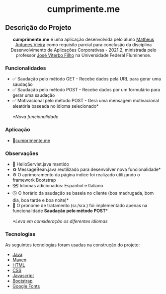 <h1 align="center">cumprimente.me</h1>

## Descrição do Projeto
<p align="center"><b>cumprimente.me</b> é uma aplicação desenvolvida pelo aluno <a href="https://github.com/Mathunes" target="_blank">Matheus Antunes Vieira</a> como requisito parcial para conclusão da disciplina Desenvolvimento de Aplicações Corporativas - 2021.2, ministrada pelo professor <a href="https://github.com/jviterbo" target="_blank">José Viterbo Filho</a> na Universidade Federal Fluminense.</p>

### Funcionalidades

- ✅ Saudação pelo método GET - Recebe dados pela URL para gerar uma saudação
- ✅ Saudação pelo método POST - Recebe dados por um formulário para gerar uma saudação
- ✅ Motivacional pelo método POST - Gera uma mensagem motivacional aleatória baseada no idioma selecionado*<br><br>
<i>*Nova funcionalidade</i>

### Aplicação

- 🤝<a href="https://cumprimente-me.herokuapp.com/" target="_blank">cumprimente.me</a>

### Observações

- 📌 HelloServlet.java mantido
- ♻️ MessageBean.java reutilizado para desenvolver nova funcionalidade*
- ⚙️ O aprimoramento da página índice foi realizado utilizando o framework Bootstrap
- 🗺️ Idiomas adicionados: Espanhol e Italiano
- 🕓 O horário da saudação se baseia no cliente (boa madrugada, bom dia, boa tarde e boa noite)*
- 💬 O pronome de tratamento (sr./sra.) foi implementado apenas na funcionalidade <b>Saudação pelo método POST</b>*<br><br>
<i>*Leva em consideração os diferentes idiomas</i>

### Tecnologias

As seguintes tecnologias foram usadas na construção do projeto:

- [Java](https://www.java.com/pt-BR/)
- [Maven](https://maven.apache.org/)
- [HTML](https://www.w3schools.com/html/)
- [CSS](https://www.w3schools.com/css/)
- [Javascript](https://www.javascript.com/)
- [Bootstrap](https://getbootstrap.com/docs/5.1/getting-started/introduction/)
- [Google Fonts](https://fonts.google.com/)
